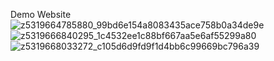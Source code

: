 Demo Website
![z5319664785880_99bd6e154a8083435ace758b0a34de9e](https://github.com/chauminhtrung/Web-Travel/assets/119922626/e2671277-92be-42f4-a9d6-6092831c74a5)
![z5319666840295_1c4532ee1c88bf667aa5e6af55299a80](https://github.com/chauminhtrung/Web-Travel/assets/119922626/abdebc83-e9fa-4859-8144-d468b7a238cd)
![z5319668033272_c105d6d9fd9f1d4bb6c99669bc796a39](https://github.com/chauminhtrung/Web-Travel/assets/119922626/4daf20ed-8094-4718-9410-ff175e23bb9f)
